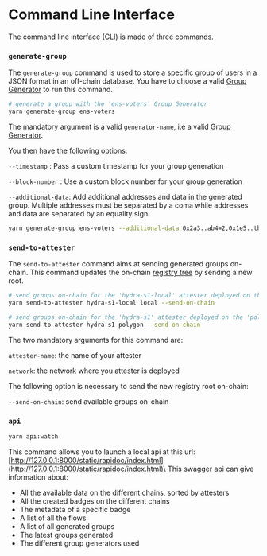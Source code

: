 # Command Line Interface

The command line interface (CLI) is made of three commands.

### `generate-group`

The `generate-group` command is used to store a specific group of users in a JSON format in an off-chain database. You have to choose a valid [Group Generator](group-generators.md) to run this command.

```bash
# generate a group with the 'ens-voters' Group Generator
yarn generate-group ens-voters
```

The mandatory argument is a valid `generator-name`, i.e a valid [Group Generator](group-generators.md).

You then have the following options:

`--timestamp` : Pass a custom timestamp for your group generation

`--block-number` : Use a custom block number for your group generation

`--additional-data`: Add additional addresses and data in the generated group. Multiple addresses must be separated by a coma while addresses and data are separated by an equality sign.

```bash
yarn generate-group ens-voters --additional-data 0x2a3..ab4=2,0x1e5..th0=4
```



### `send-to-attester`

The `send-to-attester` command aims at sending generated groups on-chain. This command updates the on-chain [registry tree](../technical-concepts/accounts-registry-tree.md) by sending a new root.

```bash
# send groups on-chain for the 'hydra-s1-local' attester deployed on the 'local' chain
yarn send-to-attester hydra-s1-local local --send-on-chain

# send groups on-chain for the 'hydra-s1' attester deployed on the 'polygon' chain
yarn send-to-attester hydra-s1 polygon --send-on-chain
```

The two mandatory arguments for this command are:

`attester-name`: the name of your attester

`network`: the network where you attester is deployed

The following option is necessary to send the new registry root on-chain:

`--send-on-chain`: send available groups on-chain



### `api`

```bash
yarn api:watch
```

This command allows you to launch a local api at this url: [http://127.0.0.1:8000/static/rapidoc/index.html](http://127.0.0.1:8000/static/rapidoc/index.html)\
This swagger api can give information about:

* All the available data on the different chains, sorted by attesters&#x20;
* All the created badges on the different chains
* The metadata of a specific badge
* A list of all the flows&#x20;
* A list of all generated groups
* The latest groups generated
* The different group generators used

